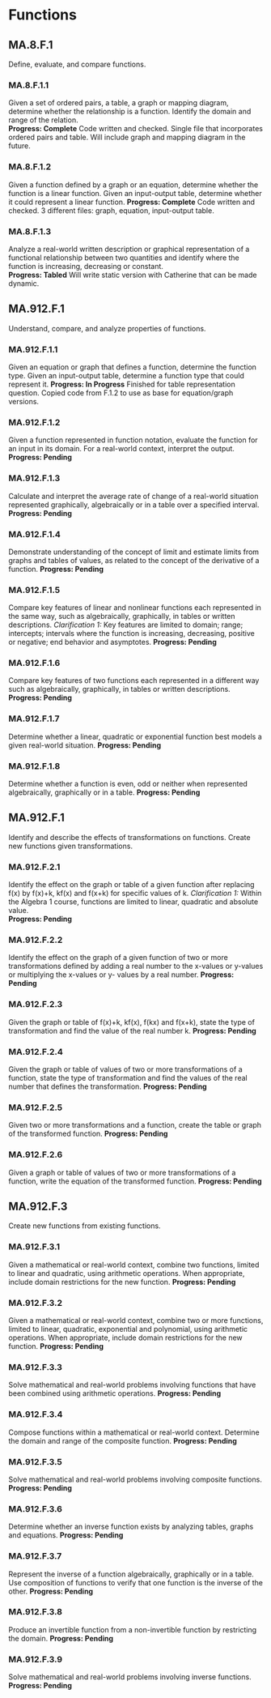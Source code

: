 # Functions

## MA.8.F.1
Define, evaluate, and compare functions.

### MA.8.F.1.1
Given a set of ordered pairs, a table, a graph or mapping diagram, determine whether the relationship is a function. Identify the domain and range of the relation.  
**Progress: Complete** Code written and checked. Single file that incorporates ordered pairs and table. Will include graph and mapping diagram in the future.  

### MA.8.F.1.2
Given a function defined by a graph or an equation, determine whether the function is a linear function. Given an input-output table, determine whether it could represent a linear function.
**Progress: Complete** Code written and checked. 3 different files: graph, equation, input-output table.

### MA.8.F.1.3
Analyze a real-world written description or graphical representation of a functional relationship between two quantities and identify where the function is increasing, decreasing or constant.  
**Progress: Tabled** Will write static version with Catherine that can be made dynamic.


## MA.912.F.1
Understand, compare, and analyze properties of functions.

### MA.912.F.1.1
Given an equation or graph that defines a function, determine the function type. Given an input-output table, determine a function type that could represent it.
**Progress: In Progress** Finished for table representation question. Copied code from F.1.2 to use as base for equation/graph versions.

### MA.912.F.1.2
Given a function represented in function notation, evaluate the function for an input in its domain. For a real-world context, interpret the output.
**Progress: Pending**

### MA.912.F.1.3
Calculate and interpret the average rate of change of a real-world situation represented graphically, algebraically or in a table over a specified interval.
**Progress: Pending**

### MA.912.F.1.4
Demonstrate understanding of the concept of limit and estimate limits from graphs and tables of values, as related to the concept of the derivative of a function.
**Progress: Pending**

### MA.912.F.1.5
Compare key features of linear and nonlinear functions each represented in the same way, such as algebraically, graphically, in tables or written descriptions.
*Clarification 1:* Key features are limited to domain; range; intercepts; intervals where the function is increasing, decreasing, positive or negative; end behavior and asymptotes.
**Progress: Pending**

### MA.912.F.1.6
Compare key features of two functions each represented in a different way such as algebraically, graphically, in tables or written descriptions.
**Progress: Pending**

### MA.912.F.1.7
Determine whether a linear, quadratic or exponential function best models a given real-world situation.
**Progress: Pending**

### MA.912.F.1.8
Determine whether a function is even, odd or neither when represented algebraically, graphically or in a table.
**Progress: Pending**


## MA.912.F.1
Identify and describe the effects of transformations on functions. Create new functions given transformations.

### MA.912.F.2.1
Identify the effect on the graph or table of a given function after replacing f(x) by f(x)+k, kf(x) and f(x+k) for specific values of k.
*Clarification 1:* Within the Algebra 1 course, functions are limited to linear, quadratic and absolute value.  
**Progress: Pending**

### MA.912.F.2.2
Identify the effect on the graph of a given function of two or more transformations defined by adding a real number to the x-values or y-values or multiplying the x-values or y- values by a real number.
**Progress: Pending**

### MA.912.F.2.3
Given the graph or table of f(x)+k, kf(x), f(kx) and f(x+k), state the type of transformation and find the value of the real number k.
**Progress: Pending**

### MA.912.F.2.4
Given the graph or table of values of two or more transformations of a function, state the type of transformation and find the values of the real number that defines the transformation.
**Progress: Pending**

### MA.912.F.2.5
Given two or more transformations and a function, create the table or graph of the transformed function.
**Progress: Pending**

### MA.912.F.2.6
Given a graph or table of values of two or more transformations of a function, write the equation of the transformed function.
**Progress: Pending**


## MA.912.F.3
Create new functions from existing functions.

### MA.912.F.3.1
Given a mathematical or real-world context, combine two functions, limited to linear and quadratic, using arithmetic operations. When appropriate, include domain restrictions for the new function.
**Progress: Pending**

### MA.912.F.3.2
Given a mathematical or real-world context, combine two or more functions, limited to linear, quadratic, exponential and polynomial, using arithmetic operations. When appropriate, include domain restrictions for the new function.
**Progress: Pending**

### MA.912.F.3.3
Solve mathematical and real-world problems involving functions that have been combined using arithmetic operations.
**Progress: Pending**

### MA.912.F.3.4
Compose functions within a mathematical or real-world context. Determine the domain and range of the composite function.
**Progress: Pending**

### MA.912.F.3.5
Solve mathematical and real-world problems involving composite functions.
**Progress: Pending**

### MA.912.F.3.6
Determine whether an inverse function exists by analyzing tables, graphs and equations.
**Progress: Pending**

### MA.912.F.3.7
Represent the inverse of a function algebraically, graphically or in a table. Use composition of functions to verify that one function is the inverse of the other.
**Progress: Pending**

### MA.912.F.3.8
Produce an invertible function from a non-invertible function by restricting the domain.
**Progress: Pending**

### MA.912.F.3.9
Solve mathematical and real-world problems involving inverse functions.
**Progress: Pending**
